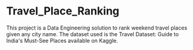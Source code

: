 # Travel_Place_Ranking
This project is a Data Engineering solution to rank weekend travel places given any city name. The dataset used is the Travel Dataset: Guide to India's Must-See Places available on Kaggle.
